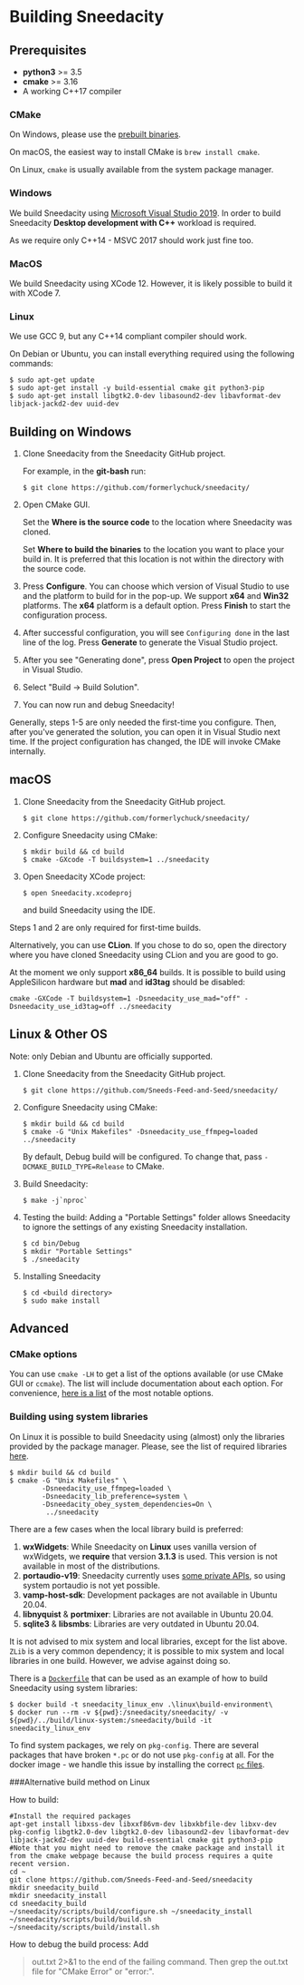 # Building Sneedacity

## Prerequisites

* **python3** >= 3.5
* **cmake** >= 3.16
* A working C++17 compiler

### CMake

On Windows, please use the [prebuilt binaries](https://cmake.org/download/).

On macOS, the easiest way to install CMake is `brew install cmake`.

On Linux, `cmake` is usually available from the system package manager.

### Windows

We build Sneedacity using [Microsoft Visual Studio 2019](https://visualstudio.microsoft.com/vs/community/). In order to build Sneedacity **Desktop development with C++** workload is required.

As we require only C++14 - MSVC 2017 should work just fine too.

### MacOS

We build Sneedacity using XCode 12. However, it is likely possible to build it with XCode 7.

### Linux

We use GCC 9, but any C++14 compliant compiler should work.

On Debian or Ubuntu, you can install everything required using the following commands:

```
$ sudo apt-get update
$ sudo apt-get install -y build-essential cmake git python3-pip
$ sudo apt-get install libgtk2.0-dev libasound2-dev libavformat-dev libjack-jackd2-dev uuid-dev
```

## Building on Windows

1. Clone Sneedacity from the Sneedacity GitHub project. 
  
   For example, in the **git-bash** run:

    ```
    $ git clone https://github.com/formerlychuck/sneedacity/
    ```

2. Open CMake GUI. 
   
   Set the **Where is the source code** to the location where Sneedacity was cloned. 
   
   Set **Where to build the binaries** to the location you want to place your build in. It is preferred that this location is not within the directory with the source code.

3. Press **Configure**. You can choose which version of Visual Studio to use and the platform to build for in the pop-up. We support **x64** and **Win32** platforms. The **x64** platform is a default option. Press **Finish** to start the configuration process.

4. After successful configuration, you will see `Configuring done` in the last line of the log. Press **Generate** to generate the Visual Studio project. 

5. After you see "Generating done", press **Open Project** to open the project in Visual Studio.
   
6. Select "Build -> Build Solution".
   
7. You can now run and debug Sneedacity!
      
Generally, steps 1-5 are only needed the first-time you configure. Then, after you've generated the solution, you can open it in Visual Studio next time. If the project configuration has changed, the IDE will invoke CMake internally. 

## macOS

1. Clone Sneedacity from the Sneedacity GitHub project. 
  
    ```
    $ git clone https://github.com/formerlychuck/sneedacity/
    ```

2. Configure Sneedacity using CMake:
   ```
   $ mkdir build && cd build
   $ cmake -GXcode -T buildsystem=1 ../sneedacity
   ```

3. Open Sneedacity XCode project:
   ```
   $ open Sneedacity.xcodeproj
   ```
   and build Sneedacity using the IDE. 

Steps 1 and 2 are only required for first-time builds. 

Alternatively, you can use **CLion**. If you chose to do so, open the directory where you have cloned Sneedacity using CLion and you are good to go.

At the moment we only support **x86_64** builds. It is possible to build using AppleSilicon hardware but **mad** and **id3tag** should be disabled:

```
cmake -GXCode -T buildsystem=1 -Dsneedacity_use_mad="off" -Dsneedacity_use_id3tag=off ../sneedacity
```

## Linux & Other OS

Note: only Debian and Ubuntu are officially supported.

1. Clone Sneedacity from the Sneedacity GitHub project. 
  
    ```
    $ git clone https://github.com/Sneeds-Feed-and-Seed/sneedacity/
    ```

2. Configure Sneedacity using CMake:
   ```
   $ mkdir build && cd build
   $ cmake -G "Unix Makefiles" -Dsneedacity_use_ffmpeg=loaded ../sneedacity
   ```
   By default, Debug build will be configured. To change that, pass `-DCMAKE_BUILD_TYPE=Release` to CMake.

3. Build Sneedacity:
   ```
   $ make -j`nproc`
   ```

4. Testing the build:
   Adding a "Portable Settings" folder allows Sneedacity to ignore the settings of any existing Sneedacity installation.
   ```
   $ cd bin/Debug
   $ mkdir "Portable Settings"
   $ ./sneedacity
   ```

5. Installing Sneedacity
   ```
   $ cd <build directory>
   $ sudo make install
   ```

## Advanced

### CMake options

You can use `cmake -LH` to get a list of the options available (or use CMake GUI or `ccmake`). The list will include documentation about each option. For convenience, [here is a list](CMAKE_OPTIONS.md) of the most notable options.

### Building using system libraries

On Linux it is possible to build Sneedacity using (almost) only the libraries provided by the package manager. Please, see the list of required libraries [here](linux/required_libraries.md).

```
$ mkdir build && cd build
$ cmake -G "Unix Makefiles" \
        -Dsneedacity_use_ffmpeg=loaded \
        -Dsneedacity_lib_preference=system \
        -Dsneedacity_obey_system_dependencies=On \
         ../sneedacity
```

There are a few cases when the local library build is preferred:

1. **wxWidgets**: While Sneedacity on **Linux** uses vanilla version of wxWidgets, we **require** that version **3.1.3** is used. This version is not available in most of the distributions.
2. **portaudio-v19**: Sneedacity currently uses [some private APIs](https://github.com/sneedacity/sneedacity/issues/871), so using system portaudio is not yet possible.
3. **vamp-host-sdk**: Development packages are not available in Ubuntu 20.04.
4. **libnyquist** & **portmixer**: Libraries are not available in Ubuntu 20.04.
5. **sqlite3** & **libsmbs**: Libraries are very outdated in Ubuntu 20.04.

It is not advised to mix system and local libraries, except for the list above. `ZLib` is a very common dependency; it is possible to mix system and local libraries in one build. However, we advise against doing so.

There is a [`Dockerfile`](linux/build-environment/Dockerfile) that can be used as an example of how to build Sneedacity using system libraries: 

```
$ docker build -t sneedacity_linux_env .\linux\build-environment\
$ docker run --rm -v ${pwd}:/sneedacity/sneedacity/ -v ${pwd}/../build/linux-system:/sneedacity/build -it sneedacity_linux_env
```

To find system packages, we rely on `pkg-config`. There are several packages that have broken `*.pc` or do not use `pkg-config` at all. For the docker image - we handle this issue by installing the correct [`pc` files](linux/build-environment/pkgconfig/).

###Alternative build method on Linux

How to build:
```
#Install the required packages
apt-get install libxss-dev libxxf86vm-dev libxkbfile-dev libxv-dev pkg-config libgtk2.0-dev libgtk2.0-dev libasound2-dev libavformat-dev libjack-jackd2-dev uuid-dev build-essential cmake git python3-pip
#Note that you might need to remove the cmake package and install it from the cmake webpage because the build process requires a quite recent version.
cd ~
git clone https://github.com/Sneeds-Feed-and-Seed/sneedacity
mkdir sneedacity_build
mkdir sneedacity_install
cd sneedacity_build
~/sneedacity/scripts/build/configure.sh ~/sneedacity_install
~/sneedacity/scripts/build/build.sh
~/sneedacity/scripts/build/install.sh
```

How to debug the build process:
Add
> out.txt 2>&1
to the end of the failing command.
Then grep the out.txt file for "CMake Error" or "error:".
